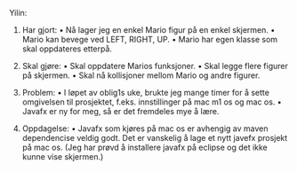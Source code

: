 Yilin:

1. Har gjort:
• Nå lager jeg en enkel Mario figur på en enkel skjermen. 
• Mario kan bevege ved LEFT, RIGHT, UP.
• Mario har egen klasse som skal oppdateres etterpå.

2. Skal gjøre:
• Skal oppdatere Marios funksjoner.
• Skal legge flere figurer på skjermen.
• Skal nå kollisjoner mellom Mario og andre figurer.

3. Problem:
• I løpet av oblig1s uke, brukte jeg mange timer for å sette omgivelsen til prosjektet,
  f.eks. innstillinger på mac m1 os og mac os. 
• Javafx er ny for meg, så er det fremdeles mye å lære.

4. Oppdagelse:
• Javafx som kjøres på mac os er avhengig av maven dependencise veldig godt. 
  Det er vanskelig å lage et nytt javefx prosjekt på mac os.
  (Jeg har prøvd å installere javafx på eclipse og det ikke kunne vise skjermen.)


